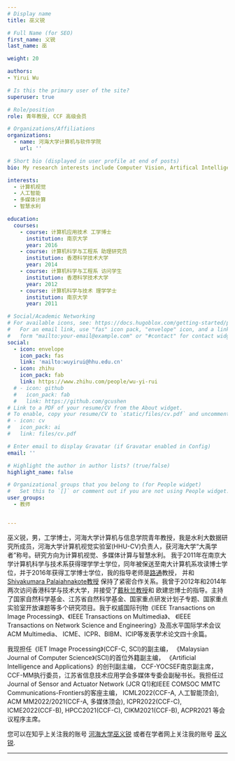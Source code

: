 ```yaml
---
# Display name
title: 巫义锐

# Full Name (for SEO)
first_name: 义锐
last_name: 巫

weight: 20

authors:
- Yirui Wu

# Is this the primary user of the site?
superuser: true

# Role/position
role: 青年教授, CCF 高级会员

# Organizations/Affiliations
organizations:
  - name: 河海大学计算机与软件学院
    url: ''

# Short bio (displayed in user profile at end of posts)
bio: My research interests include Computer Vision, Artifical Intelligence, Multimedia Computing and Intelligent Water Conservancy.

interests:
  - 计算机视觉
  - 人工智能
  - 多媒体计算
  - 智慧水利

education:
  courses:
    - course: 计算机应用技术 工学博士
      institution: 南京大学
      year: 2016
    - course: 计算机科学与工程系 助理研究员
      institution: 香港科学技术大学
      year: 2014 
    - course: 计算机科学与工程系 访问学生
      institution: 香港科学技术大学
      year: 2012
    - course: 计算机科学与技术 理学学士
      institution: 南京大学
      year: 2011

# Social/Academic Networking
# For available icons, see: https://docs.hugoblox.com/getting-started/page-builder/#icons
#   For an email link, use "fas" icon pack, "envelope" icon, and a link in the
#   form "mailto:your-email@example.com" or "#contact" for contact widget.
social:
  - icon: envelope
    icon_pack: fas
    link: 'mailto:wuyirui@hhu.edu.cn'
  - icon: zhihu
    icon_pack: fab
    link: https://www.zhihu.com/people/wu-yi-rui
  # - icon: github
  #   icon_pack: fab
  #   link: https://github.com/gcushen
# Link to a PDF of your resume/CV from the About widget.
# To enable, copy your resume/CV to `static/files/cv.pdf` and uncomment the lines below.
# - icon: cv
#   icon_pack: ai
#   link: files/cv.pdf

# Enter email to display Gravatar (if Gravatar enabled in Config)
email: ''

# Highlight the author in author lists? (true/false)
highlight_name: false

# Organizational groups that you belong to (for People widget)
#   Set this to `[]` or comment out if you are not using People widget.
user_groups:
  - 教师


---
```


巫义锐，男，工学博士，河海大学计算机与信息学院青年教授，我是水利大数据研究所成员，河海大学计算机视觉实验室(HHU-CV)负责人，获河海大学“大禹学者”称号。研究方向为计算机视觉、多媒体计算与智慧水利。 我于2011年在南京大学计算机科学与技术系获得理学学士学位，同年被保送至南大计算机系攻读博士学位，并于2016年获得工学博士学位，我的指导老师是[路通](https://cs.nju.edu.cn/lutong/index.htm)教授， 并和[Shivakumara Palaiahnakote教授](https://umexpert.um.edu.my/shiva) 保持了紧密合作关系。我曾于2012年和2014年两次访问香港科学与技术大学，并接受了[戴秋兰教授](http://home.cse.ust.hk/~taicl/)和 欧建忠博士的指导。主持了国家自然科学基金、江苏省自然科学基金、国家重点研发计划子专题、国家重点实验室开放课题等多个研究项目。我于权威国际刊物《IEEE Transactions on Image Processing》、《IEEE Transactions on Multimedia》、 《IEEE Transactions on Network Science and Engineering》及高水平国际学术会议ACM Multimedia、 ICME、ICPR、BIBM、ICIP等发表学术论文四十余篇。

我现担任《IET Image Processing》(CCF-C, SCI)的副主编， 《Malaysian Journal of Computer Science》(SCI)的首位外籍副主编， 《Artificial Intelligence and Applications》的创刊副主编， CCF-YOCSEF南京副主席，CCF-MM执行委员，江苏省信息技术应用学会多媒体专委会副秘书长。我担任过 Journal of Sensor and Actuator Network (JCR Q1)和IEEE COMSOC MMTC Communications-Frontiers的客座主编， ICML2022(CCF-A, 人工智能顶会), ACM MM2022/2021(CCF-A, 多媒体顶会), ICPR2022(CCF-C), ICME2022(CCF-B), HPCC2021(CCF-C), CIKM2021(CCF-B), ACPR2021 等会议程序主席。

您可以在知乎上关注我的账号 [河海大学巫义锐](https://www.zhihu.com/people/wu-yi-rui) 或者在学者网上关注我的账号 [巫义锐](https://www.scholat.com/wuyirui).

---